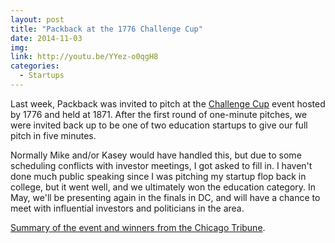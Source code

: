 ```yaml
---
layout: post
title: "Packback at the 1776 Challenge Cup"
date: 2014-11-03
img: 
link: http://youtu.be/YYez-o0qgH8
categories: 
  - Startups
---
```

Last week, Packback was invited to pitch at the [Challenge Cup](http://challengecup.1776dc.com/) event hosted by 1776 and held at 1871. After the first round of one-minute pitches, we were invited back up to be one of two education startups to give our full pitch in five minutes.

Normally Mike and/or Kasey would have handled this, but due to some scheduling conflicts with investor meetings, I got asked to fill in. I haven't done much public speaking since I was pitching my startup flop back in college, but it went well, and we ultimately won the education category. In May, we'll be presenting again in the finals in DC, and will have a chance to meet with influential investors and politicians in the area.

[Summary of the event and winners from the Chicago Tribune](http://www.chicagotribune.com/bluesky/originals/chi-challenge-cup-1776-1871-bsi-20141030-story.html).
